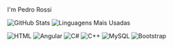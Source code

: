 #
I'm Pedro Rossi

![GitHub Stats](https://github-readme-stats.vercel.app/api?username=YksPdr&show_icons=true&theme=dark)
![Linguagens Mais Usadas](https://github-readme-stats.vercel.app/api/top-langs/?username=YksPdr&layout=compact&theme=dark)

![HTML](https://img.shields.io/badge/HTML-%23E34F26.svg?style=for-the-badge&logo=html5&logoColor=white)
![Angular](https://img.shields.io/badge/Angular-%23DD0031.svg?style=for-the-badge&logo=angular&logoColor=white)
![C#](https://img.shields.io/badge/C%23-%23239120.svg?style=for-the-badge&logo=c-sharp&logoColor=white)
![C++](https://img.shields.io/badge/C++-%2300599C.svg?style=for-the-badge&logo=c%2B%2B&logoColor=white)
![MySQL](https://img.shields.io/badge/MySQL-%2300f.svg?style=for-the-badge&logo=mysql&logoColor=white)
![Bootstrap](https://img.shields.io/badge/Bootstrap-%23563D7C.svg?style=for-the-badge&logo=bootstrap&logoColor=white)

